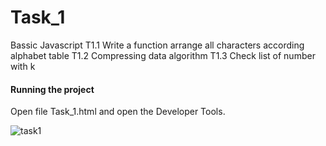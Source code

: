 # Task_1
Bassic Javascript
 T1.1 Write a function arrange all characters according alphabet table
 T1.2 Compressing data algorithm
 T1.3 Check list of number with k
 
 #### Running the project
 Open file Task_1.html  and open the Developer Tools.
 
 ![task1](https://user-images.githubusercontent.com/72057059/150633519-18deda35-9357-4f96-b85a-32dc3fcd4e52.PNG)

 
